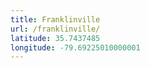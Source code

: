 ```yaml
---
title: Franklinville
url: /franklinville/
latitude: 35.7437485
longitude: -79.69225010000001
---
```

